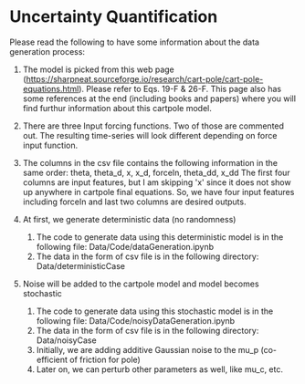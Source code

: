 # Uncertainty Quantification 
Please read the following to have some information about the data generation process:

1. The model is picked from this web page (https://sharpneat.sourceforge.io/research/cart-pole/cart-pole-equations.html). Please refer 
   to Eqs. 19-F & 26-F. This page also has some references at the end (including books and papers) where you will find furthur            information about this cartpole model.

2. There are three Input forcing functions. Two of those are commented out. The resulting time-series will look different depending on 
   force input function. 

3. The columns in the csv file contains the following information in the same order:
   theta, theta_d, x, x_d, forceIn, theta_dd, x_dd
   The first four columns are input features, but I am skipping 'x' since it does not show up anywhere in cartpole final equations.      So, we have four input features including forceIn and last two columns are desired outputs.  

4. At first, we generate deterministic data (no randomness)

   1. The code to generate data using this deterministic model is in the following file: Data/Code/dataGeneration.ipynb
   2. The data in the form of csv file is in the following directory: Data/deterministicCase
   
5. Noise will be added to the cartpole model and model becomes stochastic 
   
   1. The code to generate data using this stochastic model is in the following file: Data/Code/noisyDataGeneration.ipynb
   2. The data in the form of csv file is in the following directory: Data/noisyCase
   3. Initially, we are adding additive Gaussian noise to the mu_p (co-efficient of friction for pole) 
   4. Later on, we can perturb other parameters as well, like mu_c, etc. 
